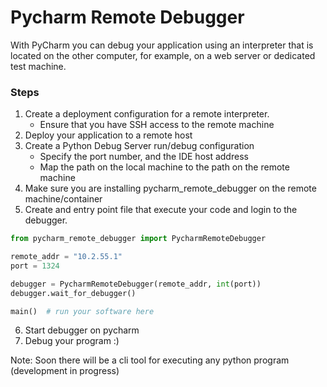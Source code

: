 # Pycharm Remote Debugger

With PyCharm you can debug your application using an interpreter that is located on the other computer, 
for example, on a web server or dedicated test machine.

### Steps
1. Create a deployment configuration for a remote interpreter.
   - Ensure that you have SSH access to the remote machine
2. Deploy your application to a remote host
3. Create a Python Debug Server run/debug configuration
    - Specify the port number, and the IDE host address
    - Map the path on the local machine to the path on the remote machine
4. Make sure you are installing pycharm_remote_debugger on the remote machine/container   
5. Create and entry point file that execute your code and login to the debugger.
```python
from pycharm_remote_debugger import PycharmRemoteDebugger

remote_addr = "10.2.55.1"
port = 1324

debugger = PycharmRemoteDebugger(remote_addr, int(port))
debugger.wait_for_debugger()

main()  # run your software here
``` 
6. Start debugger on pycharm
7. Debug your program :) 

Note: Soon there will be a cli tool for executing any python program (development in progress)